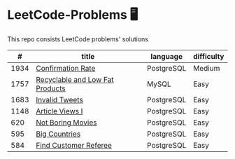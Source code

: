 # LeetCode-Problems :desktop_computer:
This repo consists LeetCode problems' solutions

| #  | title | language | difficulty |
| ------------- | ------------- | ------------- | ------------- | 
| 1934  | [Confirmation Rate](https://leetcode.com/problems/confirmation-rate/description/)  | PostgreSQL | Medium |
| 1757  | [Recyclable and Low Fat Products](https://leetcode.com/problems/recyclable-and-low-fat-products/description/)  | MySQL | Easy |
| 1683  | [Invalid Tweets](https://leetcode.com/problems/invalid-tweets/description/)  | PostgreSQL | Easy |
| 1148  | [Article Views I](https://leetcode.com/problems/article-views-i/description/)  | PostgreSQL | Easy |
| 620  | [Not Boring Movies](https://leetcode.com/problems/not-boring-movies/description/)  | PostgreSQL | Easy |
| 595  | [Big Countries](https://leetcode.com/problems/big-countries/description/)  | PostgreSQL | Easy |
| 584  | [Find Customer Referee](https://leetcode.com/problems/find-customer-referee/description/)  | PostgreSQL | Easy |
 
  
    
